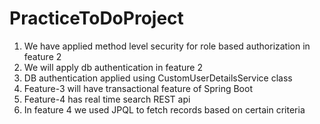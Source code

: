 # PracticeToDoProject

1. We have applied method level security for role based authorization in feature 2
2. We will apply db authentication in feature 2
3. DB authentication applied using CustomUserDetailsService class
4. Feature-3 will have transactional feature of Spring Boot
5. Feature-4 has real time search REST api
6. In feature 4 we used JPQL to fetch records based on certain criteria
